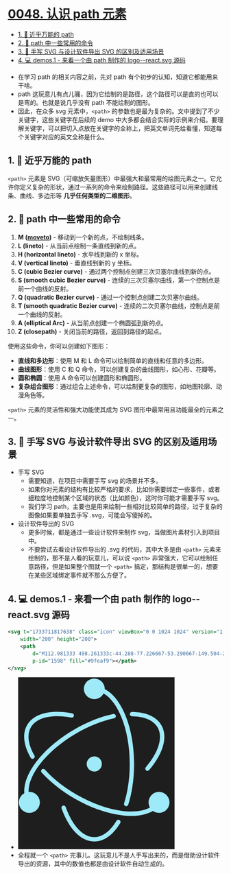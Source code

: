 # [0048. 认识 path 元素](https://github.com/Tdahuyou/svg/tree/main/0048.%20%E8%AE%A4%E8%AF%86%20path%20%E5%85%83%E7%B4%A0)

<!-- region:toc -->
- [1. 📒 近乎万能的 path](#1--近乎万能的-path)
- [2. 📒 path 中一些常用的命令](#2--path-中一些常用的命令)
- [3. 📒 手写 SVG 与设计软件导出 SVG 的区别及适用场景](#3--手写-svg-与设计软件导出-svg-的区别及适用场景)
- [4. 💻 demos.1 - 来看一个由 path 制作的 logo--react.svg 源码](#4--demos1---来看一个由-path-制作的-logo--reactsvg-源码)
<!-- endregion:toc -->
- 在学习 path 的相关内容之前，先对 path 有个初步的认知，知道它都能用来干啥。
- path 这玩意儿有点儿骚，因为它绘制的是路径，这个路径可以是直的也可以是弯的。也就是说几乎没有 path 不能绘制的图形。
- 因此，在众多 svg 元素中，`<path>` 的参数也是最为复杂的。文中提到了不少关键字，这些关键字在后续的 demo 中大多都会结合实际的示例来介绍。要理解关键字，可以把切入点放在关键字的全称上，把英文单词先给看懂，知道每个关键字对应的英文全称是什么。

## 1. 📒 近乎万能的 path

`<path>` 元素是 SVG（可缩放矢量图形）中最强大和最常用的绘图元素之一。它允许你定义复杂的形状，通过一系列的命令来绘制路径。这些路径可以用来创建线条、曲线、多边形等 **几乎任何类型的二维图形**。

## 2. 📒 path 中一些常用的命令

1. **M ([moveto](https://github.com/Tdahuyou/en-words/blob/main/moveto.md))** - 移动到一个新的点，不绘制线条。
2. **L (lineto)** - 从当前点绘制一条直线到新的点。
3. **H (horizontal lineto)** - 水平线到新的 x 坐标。
4. **V (vertical lineto)** - 垂直线到新的 y 坐标。
5. **C (cubic Bezier curve)** - 通过两个控制点创建三次贝塞尔曲线到新的点。
6. **S (smooth cubic Bezier curve)** - 连续的三次贝塞尔曲线，第一个控制点是前一个曲线的反射。
7. **Q (quadratic Bezier curve)** - 通过一个控制点创建二次贝塞尔曲线。
8. **T (smooth quadratic Bezier curve)** - 连续的二次贝塞尔曲线，控制点是前一个曲线的反射。
9. **A (elliptical Arc)** - 从当前点创建一个椭圆弧到新的点。
10. **Z (closepath)** - 关闭当前的路径，返回到路径的起点。

使用这些命令，你可以创建如下图形：

- **直线和多边形**：使用 M 和 L 命令可以绘制简单的直线和任意的多边形。
- **曲线图形**：使用 C 和 Q 命令，可以创建复杂的曲线图形，如心形、花瓣等。
- **圆和椭圆**：使用 A 命令可以创建圆形和椭圆形。
- **复杂组合图形**：通过组合上述命令，可以绘制更复杂的图形，如地图轮廓、动漫角色等。

`<path>` 元素的灵活性和强大功能使其成为 SVG 图形中最常用且功能最全的元素之一。


## 3. 📒 手写 SVG 与设计软件导出 SVG 的区别及适用场景

- 手写 SVG
  - 需要知道，在项目中需要手写 svg 的场景并不多。
  - 如果你对元素的结构有比较严格的要求，比如你需要绑定一些事件，或者细粒度地控制某个区域的状态（比如颜色），这时你可能才需要手写 svg。
  - 我们学习 path，主要也是用来绘制一些相对比较简单的路径，过于复杂的图像如果要单独去手写 .svg，可能会写傻掉的。
- 设计软件导出的 SVG
  - 更多时候，都是通过一些设计软件来制作 svg，当做图片素材引入到项目中。
  - 不要尝试去看设计软件导出的 .svg 的代码，其中大多是由 `<path>` 元素来绘制的，那不是人看的玩意儿，可以说 `<path>` 非常强大，它可以绘制任意路径，但是如果整个图就一个 `<path>` 搞定，那结构是很单一的，想要在某些区域绑定事件就不那么方便了。

## 4. 💻 demos.1 - 来看一个由 path 制作的 logo--react.svg 源码

```xml
<svg t="1733711817638" class="icon" viewBox="0 0 1024 1024" version="1.1" xmlns="http://www.w3.org/2000/svg" p-id="1597"
    width="200" height="200">
    <path
        d="M112.981333 498.261333c-44.288-77.226667-53.290667-149.504-21.802666-203.989333 42.154667-73.045333 147.968-98.56 281.770666-74.197333a13.738667 13.738667 0 1 1-4.906666 27.008c-123.733333-22.528-218.069333 0.213333-253.098667 60.928-25.813333 44.672-18.048 107.050667 21.845333 176.64a13.738667 13.738667 0 1 1-23.808 13.653333z m636.586667-258.944c78.293333 1.024 134.656 25.429333 160.042667 69.376 34.986667 60.544 7.68 153.386667-73.301334 249.045334a13.738667 13.738667 0 1 0 20.906667 17.749333c87.637333-103.509333 118.229333-207.616 76.16-280.533333-30.976-53.632-96.426667-81.92-183.424-83.072a13.738667 13.738667 0 1 0-0.341333 27.434666z m-79.104 650.197334a13.738667 13.738667 0 0 0-18.858667 4.693333c-39.850667 66.261333-88.746667 102.357333-139.093333 102.357333-70.058667 0-136.874667-70.272-179.2-188.501333a13.738667 13.738667 0 1 0-25.856 9.258667C353.237333 945.237333 428.202667 1024 512.426667 1024c61.44 0 118.314667-41.898667 162.688-115.626667a13.738667 13.738667 0 0 0-4.693334-18.858666z m313.856-110.677334a65.706667 65.706667 0 0 1-103.936 53.333334c-104.746667 61.653333-304.896 30.293333-493.226667-78.506667-80.213333-46.293333-150.485333-102.058667-204.586666-161.493333a13.738667 13.738667 0 1 1 20.309333-18.474667c52.138667 57.301333 120.192 111.317333 197.973333 156.202667 177.792 102.656 364.928 133.12 460.672 81.322666a65.706667 65.706667 0 1 1 122.794667-32.384z m-813.312 0a65.706667 65.706667 0 1 1-97.493333-57.386666c-9.941333-122.752 119.04-287.317333 314.026666-399.872 80.981333-46.762667 165.290667-79.957333 244.522667-96.896a13.738667 13.738667 0 0 1 5.76 26.794666c-76.373333 16.384-157.994667 48.512-236.586667 93.866667-183.637333 106.026667-304.981333 258.858667-300.714666 368.085333 1.621333-0.128 3.2-0.256 4.821333-0.256 36.266667 0 65.706667 29.44 65.706667 65.706667zM446.805333 65.706667a65.706667 65.706667 0 0 1 131.328 0c0 0.981333-0.085333 1.92-0.128 2.858666 108.757333 56.192 184.32 247.893333 184.32 469.461334 0 91.093333-12.714667 178.517333-36.437333 254.293333a13.738667 13.738667 0 1 1-26.197333-8.192c22.869333-73.045333 35.2-157.738667 35.2-246.101333 0-208.64-69.376-388.053333-164.138667-442.154667a65.621333 65.621333 0 0 1-123.946667-30.165333z m55.637334 425.856a47.530667 47.530667 0 1 0 20.053333 92.928 47.530667 47.530667 0 0 0-20.053333-92.928z"
        p-id="1598" fill="#9feaf9"></path>
</svg>
```

- ![](assets/2024-12-09-17-14-48.png)
- 全程就一个 `<path>` 完事儿。这玩意儿不是人手写出来的，而是借助设计软件导出的资源，其中的数值也都是由设计软件自动生成的。